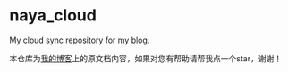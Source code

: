 # naya_cloud
My cloud sync repository for my [blog](https://www.cnblogs.com/nayameow/).

本仓库为[我的博客](https://www.cnblogs.com/nayameow/)上的原文档内容，如果对您有帮助请帮我点一个star，谢谢！
